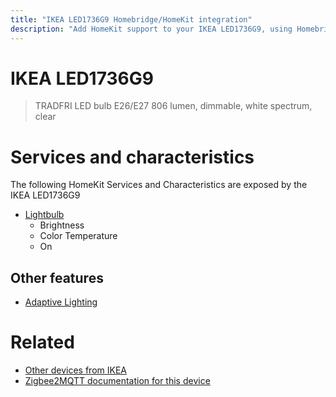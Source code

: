 ```yaml
---
title: "IKEA LED1736G9 Homebridge/HomeKit integration"
description: "Add HomeKit support to your IKEA LED1736G9, using Homebridge, Zigbee2MQTT and homebridge-z2m."
---
```

<!---
This file has been GENERATED using src/docgen/docgen.ts
DO NOT EDIT THIS FILE MANUALLY!
-->
# IKEA LED1736G9
> TRADFRI LED bulb E26/E27 806 lumen, dimmable, white spectrum, clear


# Services and characteristics
The following HomeKit Services and Characteristics are exposed by
the IKEA LED1736G9

* [Lightbulb](../../light.md)
  * Brightness
  * Color Temperature
  * On


## Other features
* [Adaptive Lighting](../../light.md)


# Related
* [Other devices from IKEA](../index.md#ikea)
* [Zigbee2MQTT documentation for this device](https://www.zigbee2mqtt.io/devices/LED1736G9.html)